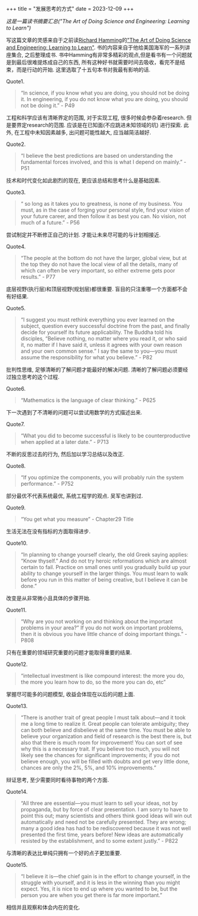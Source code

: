 +++
title = "发展思考的方式"
date = 2023-12-09
+++

<em>这是一篇读书摘要汇总("The Art of Doing Science and Engineering: Learning to Learn")</em>

写这篇文章的灵感来自于之前读[Richard Hamming](https://en.wikipedia.org/wiki/Richard_Hamming)的["The Art of Doing Science and Engineering: Learning to Learn"](https://www.amazon.com/Art-Doing-Science-Engineering-Learning/dp/1732265178). 书的内容来自于他给美国海军的一系列讲座集合, 之后整理成书. 书中Hamming有非常多精彩的观点,但是看书有一个问题就是到最后很难提炼成自己的东西, 所有这种好书就需要时间去吸收，看完不是结束，而是行动的开始. 这里选取了十五句本书对我最有影响的话.

Quote1. 
> “In science, if you know what you are doing, you should not be doing it.
			In engineering, if you do not know what you are doing, you should not be doing it.” - P49
            
工程和科学应该有清晰界定的范围, 对于实现工程, 很多时候会参杂着research. 但是要界定research的范围. 应该是在已知面(不应跳进未知领域的坑) 进行探索. 此外, 在工程中未知因素越多, 出问题可能性越大, 应当越简洁越好.

Quote2. 
> “I believe the best predictions are based on understanding the fundamental forces involved, and this is what I depend on mainly.” - P51

技术和时代变化如此剧烈的现在, 更应该总结和思考什么是基础因素. 

Quote3. 
> “ so long as it takes you to greatness, is none of my business. You must, as in the case of forging your personal style, find your vision of your future career, and then follow it as best you can.
			No vision, not much of a future.” - P56

尝试制定并不断修正自己的计划. 才能让未来尽可能的与计划相接近.

Quote4. 
> “The people at the bottom do not have the larger, global view, but at the top they do not have the local view of all the details, many of which can often be very important, so either extreme gets poor results.” - P77

底层视野(执行层)和顶层视野(规划层)都很重要. 盲目的只注重哪一个方面都不会有好结果.

Quote5. 
> “I suggest you must rethink everything you ever learned on the subject, question every successful doctrine from the past, and finally decide for yourself its future applicability. The Buddha told his disciples, “Believe nothing, no matter where you read it, or who said it, no matter if I have said it, unless it agrees with your own reason and your own common sense.” I say the same to you—you must assume the responsibility for what you believe.” - P82

批判性思维, 足够清晰的了解问题才能最好的解决问题. 清晰的了解问题必须要经过独立思考的这个过程.

Quote6. 
> “Mathematics is the language of clear thinking.” - P625

下一次遇到了不清晰的问题可以尝试用数学的方式描述出来.

Quote7. 
> “What you did to become successful is likely to be counterproductive when applied at a later date.” - P713

不断的反思过去的行为, 然后加以学习总结以及改正.

Quote8. 
> “If you optimize the components, you will probably ruin the system performance.” - P752

部分最优不代表系统最优, 系统工程学的观点. 吴军也讲到过.

Quote9. 
> “You get what you measure” - Chapter29 Title

生活无法在没有指标的方面取得进步.

Quote10. 
> “In planning to change yourself clearly, the old Greek saying applies: “Know thyself.” And do not try heroic reformations which are almost certain to fail. Practice on small ones until you gradually build up your ability to change yourself in the larger things. You must learn to walk before you run in this matter of being creative, but I believe it can be done.”

改变是从非常微小且具体的步骤开始.


Quote11. 
> “Why are you not working on and thinking about the important problems in your area?” If you do not work on important problems, then it is obvious you have little chance of doing important things.” - P808

只有在重要的领域研究重要的问题才能取得重要的结果.

Quote12. 
> “intellectual investment is like compound interest: the more you do, the more you learn how to do, so the more you can do, etc”

掌握尽可能多的问题模型, 收益会体现在以后的问题上面.

Quote13. 
> “There is another trait of great people I must talk about—and it took me a long time to realize it. Great people can tolerate ambiguity; they can both believe and disbelieve at the same time. You must be able to believe your organization and field of research is the best there is, but also that there is much room for improvement! You can sort of see why this is a necessary trait. If you believe too much, you will not likely see the chances for significant improvements; if you do not believe enough, you will be filled with doubts and get very little done, chances are only the 2%, 5%, and 10% improvements.”

辩证思考, 至少需要同时看待事物的两个方面.


Quote14. 
> “All three are essential—you must learn to sell your ideas, not by propaganda, but by force of clear presentation. I am sorry to have to point this out; many scientists and others think good ideas will win out automatically and need not be carefully presented. They are wrong; many a good idea has had to be rediscovered because it was not well presented the first time, years before! New ideas are automatically resisted by the establishment, and to some extent justly.” - P822

与清晰的表达比单纯只拥有一个好的点子更加重要.


Quote15. 

>“I believe it is—the chief gain is in the effort to change yourself, in the struggle with yourself, and it is less in the winning than you might expect. Yes, it is nice to end up where you wanted to be, but the person you are when you get there is far more important.”

相信并且观察和体会内在的变化.